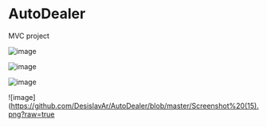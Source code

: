 # AutoDealer
MVC project

![image](https://github.com/DesislavAr/AutoDealer/blob/master/Screenshot%20(11).png?raw=true)

![image](https://github.com/DesislavAr/AutoDealer/blob/master/Screenshot%20(12).png?raw=true)

![image](https://github.com/DesislavAr/AutoDealer/blob/master/Screenshot%20(14).png?raw=true)

![image](https://github.com/DesislavAr/AutoDealer/blob/master/Screenshot%20(15).png?raw=true
